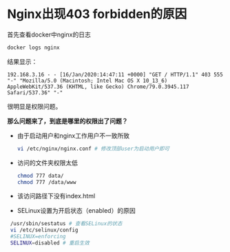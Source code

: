 # Nginx出现403 forbidden的原因

首先查看docker中nginx的日志

```bash
docker logs nginx
```

结果显示：
```
192.168.3.16 - - [16/Jan/2020:14:47:11 +0000] "GET / HTTP/1.1" 403 555 "-" "Mozilla/5.0 (Macintosh; Intel Mac OS X 10_13_6) AppleWebKit/537.36 (KHTML, like Gecko) Chrome/79.0.3945.117 Safari/537.36" "-"
```

很明显是权限问题。

**那么问题来了，到底是哪里的权限出了问题？**

* 由于启动用户和nginx工作用户不一致所致

  ```bash
  vi /etc/nginx/nginx.conf # 修改顶部user为启动用户即可
  ```

* 访问的文件夹权限太低

  ```bash
  chmod 777 data/
  chmod 777 /data/www
  ```

* 该访问路径下没有index.html

* SELinux设置为开启状态（enabled）的原因

```bash
 /usr/sbin/sestatus # 查看SELinux的状态
 vi /etc/selinux/config
 #SELINUX=enforcing
 SELINUX=disabled # 重启生效
```

